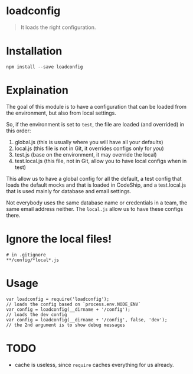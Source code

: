 # loadconfig
> It loads the right configuration.

# Installation
```
npm install --save loadconfig
```

# Explaination
The goal of this module is to have a configuration that can be loaded from the environment, but also from local settings.

So, if the environment is set to `test`, the file are loaded (and overrided) in this order:

1. global.js (this is usually where you will have all your defaults)
2. local.js (this file is not in Git, it overrides configs only for _you_)
3. test.js (base on the environment, it may override the local)
4. test.local.js (this file, not in Git, allow you to have local configs when in test)

This allow us to have a global config for all the default, a test config that loads the default mocks and that is loaded in CodeShip, and a test.local.js that is used mainly for database and email settings.

Not everybody uses the same database name or credentials in a team, the same email address neither. The `local.js` allow us to have these configs there.

# Ignore the local files!
```
# in .gitignore
**/config/*local*.js
```

# Usage
```
var loadconfig = require('loadconfig');
// loads the config based on `process.env.NODE_ENV`
var config = loadconfig(__dirname + '/config');
// loads the dev config
var config = loadconfig(__dirname + '/config', false, 'dev');
// the 2nd argument is to show debug messages
```


# TODO
- cache is useless, since `require` caches everything for us already.
